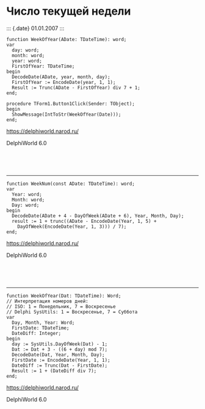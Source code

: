 Число текущей недели
====================

::: {.date}
01.01.2007
:::

    function WeekOfYear(ADate: TDateTime): word;
    var
      day: word;
      month: word;
      year: word;
      FirstOfYear: TDateTime;
    begin
      DecodeDate(ADate, year, month, day);
      FirstOfYear := EncodeDate(year, 1, 1);
      Result := Trunc(ADate - FirstOfYear) div 7 + 1;
    end;
     
    procedure TForm1.Button1Click(Sender: TObject);
    begin
      ShowMessage(IntToStr(WeekOfYear(Date)));
    end;
     

<https://delphiworld.narod.ru/>

DelphiWorld 6.0

 

 

------------------------------------------------------------------------

    function WeekNum(const ADate: TDateTime): word;
    var
      Year: word;
      Month: word;
      Day: word;
    begin
      DecodeDate(ADate + 4 - DayOfWeek(ADate + 6), Year, Month, Day);
      result := 1 + trunc((ADate - EncodeDate(Year, 1, 5) +
        DayOfWeek(EncodeDate(Year, 1, 3))) / 7);
    end;

<https://delphiworld.narod.ru/>

DelphiWorld 6.0

 

 

------------------------------------------------------------------------

    function WeekOfYear(Dat: TDateTime): Word;
    // Интерпретация номеров дней:
    // ISO: 1 = Понедельник, 7 = Воскресенье
    // Delphi SysUtils: 1 = Воскресенье, 7 = Суббота
    var
      Day, Month, Year: Word;
      FirstDate: TDateTime;
      DateDiff: Integer;
    begin
      day := SysUtils.DayOfWeek(Dat) - 1;
      Dat := Dat + 3 - ((6 + day) mod 7);
      DecodeDate(Dat, Year, Month, Day);
      FirstDate := EncodeDate(Year, 1, 1);
      DateDiff := Trunc(Dat - FirstDate);
      Result := 1 + (DateDiff div 7);
    end;

<https://delphiworld.narod.ru/>

DelphiWorld 6.0

 

 
